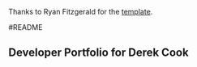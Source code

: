 Thanks to Ryan Fitzgerald for the [template](https://github.com/RyanFitzgerald/devportfolio-template).

#README

## Developer Portfolio for Derek Cook
